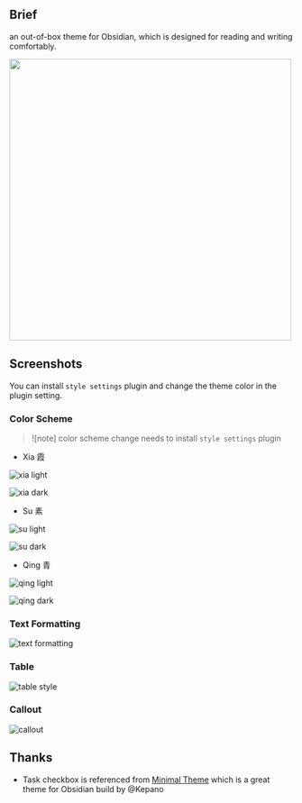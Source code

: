 ## Brief

an out-of-box theme for Obsidian, which is designed for reading and writing comfortably.

<img src="screenshot.png" height="500px"/>

## Screenshots

You can install `style settings` plugin and change the theme color in the plugin setting.

### Color Scheme

> ![note]
> color scheme change needs to install `style settings` plugin

- Xia 霞

![xia light](assets/xia-light.png)

![xia dark](assets/xia-dark.png)

- Su 素

![su light](assets/su-light.png)

![su dark](assets/su-dark.png)

- Qing 青

![qing light](assets/qing-light.png)

![qing dark](assets/qing-dark.png)

### Text Formatting

![text formatting](assets/text-formatting.png)

### Table

![table style](assets/table-style.png)

### Callout

![callout](assets/callout-style.png)

## Thanks

- Task checkbox is referenced from [Minimal Theme](https://github.com/kepano/obsidian-minimal) which is a great theme for Obsidian build by @Kepano

